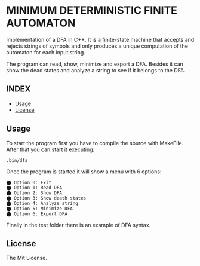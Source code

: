 # MINIMUM DETERMINISTIC FINITE AUTOMATON
Implementation of a DFA in C++. It is a finite-state machine that accepts and rejects strings 
of symbols and only produces a unique computation of the automaton for each input string.

The program can read, show, minimize and export a DFA. Besides it can show the dead states and analyze a
string to see if it belongs to the DFA.

## INDEX
* [Usage](#usage)
* [License](#license)

## Usage
To start the program first you have to compile the source with MakeFile. After that you can start it executing:

```
.bin/dfa
```
Once the program is started it will show a menu with 6 options:

    ⬤ Option 0: Exit
    ⬤ Option 1: Read DFA 
    ⬤ Option 2: Show DFA
    ⬤ Option 3: Show death states
    ⬤ Option 4: Analyze string
    ⬤ Option 5: Minimize DFA
    ⬤ Option 6: Export DFA
    
Finally in the test folder there is an example of DFA syntax.
## License
The Mit License.
